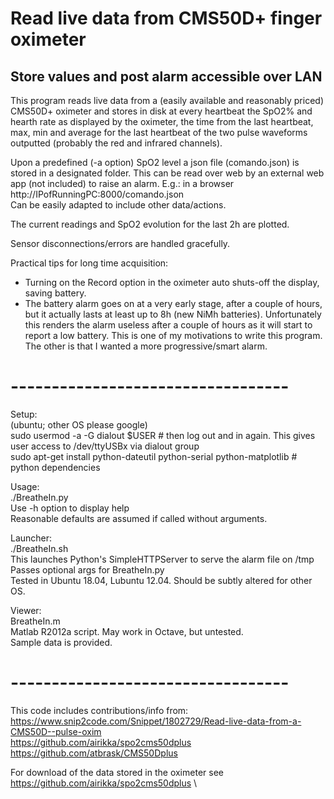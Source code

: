 # Read live data from CMS50D+ finger oximeter
## Store values and post alarm accessible over LAN

This program reads live data from a (easily available and reasonably priced) CMS50D+ oximeter and stores in disk at every heartbeat the SpO2% and hearth rate as displayed by the oximeter, the time from the last heartbeat, max, min and average for the last heartbeat of the two pulse waveforms outputted (probably the red and infrared channels).

Upon a predefined (-a option) SpO2 level a json file (comando.json) is stored in a designated folder. This can be read over web by an external web app (not included) to raise an alarm. E.g.: in a browser http://IPofRunningPC:8000/comando.json \
Can be easily adapted to include other data/actions.

The current readings and SpO2 evolution for the last 2h are plotted.

Sensor disconnections/errors are handled gracefully.

Practical tips for long time acquisition:
- Turning on the Record option in the oximeter auto shuts-off the display, saving battery.
- The battery alarm goes on at a very early stage, after a couple of hours, but it actually lasts at least up to 8h (new NiMh batteries). Unfortunately this renders the alarm useless after a couple of hours as it will start to report a low battery. This is one of my motivations to write this program. The other is that I wanted a more progressive/smart alarm.

# ----------------------------------
Setup:\
(ubuntu; other OS please google)\
sudo usermod -a -G dialout $USER # then log out and in again. This gives user access to /dev/ttyUSBx via dialout group\
sudo apt-get install python-dateutil python-serial python-matplotlib # python dependencies

Usage:\
./BreatheIn.py\
Use -h option to display help\
Reasonable defaults are assumed if called without arguments.

Launcher:\
./BreatheIn.sh\
This launches Python's SimpleHTTPServer to serve the alarm file on /tmp\
Passes optional args for BreatheIn.py\
Tested in Ubuntu 18.04, Lubuntu 12.04. Should be subtly altered for other OS.

Viewer:\
BreatheIn.m\
Matlab R2012a script. May work in Octave, but untested.\
Sample data is provided.

# ----------------------------------
This code includes contributions/info from:\
https://www.snip2code.com/Snippet/1802729/Read-live-data-from-a-CMS50D--pulse-oxim \
https://github.com/airikka/spo2cms50dplus \
https://github.com/atbrask/CMS50Dplus

For download of the data stored in the oximeter see\
https://github.com/airikka/spo2cms50dplus \

